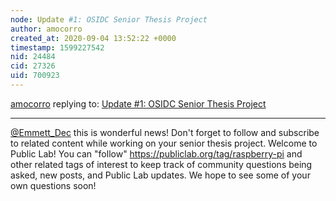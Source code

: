 ```yaml
---
node: Update #1: OSIDC Senior Thesis Project
author: amocorro
created_at: 2020-09-04 13:52:22 +0000
timestamp: 1599227542
nid: 24484
cid: 27326
uid: 700923
---
```




[amocorro](../profile/amocorro) replying to: [Update #1: OSIDC Senior Thesis Project](../notes/Emmett_Dec/08-31-2020/mechanical-engineering-senior-thesis-project)

----
[@Emmett_Dec](/profile/Emmett_Dec) this is wonderful news! Don't forget to follow and subscribe to related content while working on your senior thesis project. Welcome to Public Lab! You can "follow" https://publiclab.org/tag/raspberry-pi and other related tags of interest to keep track of community questions being asked, new posts, and Public Lab updates. We hope to see some of your own questions soon!